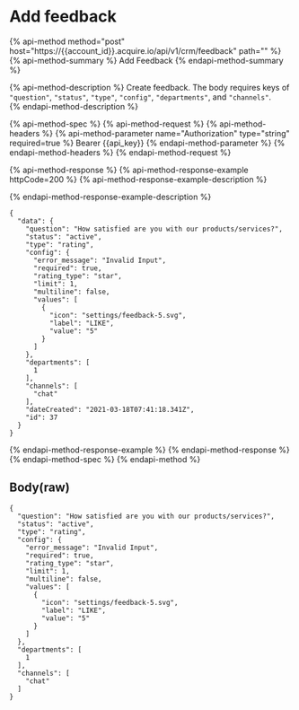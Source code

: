 # Add feedback

{% api-method method="post" host="https://{{account\_id}}.acquire.io/api/v1/crm/feedback" path="" %}
{% api-method-summary %}
Add Feedback
{% endapi-method-summary %}

{% api-method-description %}
Create feedback. The body requires keys of `"question"`, `"status"`, `"type"`, `"config"`, `"departments"`, and `"channels"`.   
{% endapi-method-description %}

{% api-method-spec %}
{% api-method-request %}
{% api-method-headers %}
{% api-method-parameter name="Authorization" type="string" required=true %}
Bearer {{api\_key}}
{% endapi-method-parameter %}
{% endapi-method-headers %}
{% endapi-method-request %}

{% api-method-response %}
{% api-method-response-example httpCode=200 %}
{% api-method-response-example-description %}

{% endapi-method-response-example-description %}

```
{
  "data": {
    "question": "How satisfied are you with our products/services?",
    "status": "active",
    "type": "rating",
    "config": {
      "error_message": "Invalid Input",
      "required": true,
      "rating_type": "star",
      "limit": 1,
      "multiline": false,
      "values": [
        {
          "icon": "settings/feedback-5.svg",
          "label": "LIKE",
          "value": "5"
        }
      ]
    },
    "departments": [
      1
    ],
    "channels": [
      "chat"
    ],
    "dateCreated": "2021-03-18T07:41:18.341Z",
    "id": 37
  }
}
```
{% endapi-method-response-example %}
{% endapi-method-response %}
{% endapi-method-spec %}
{% endapi-method %}

## Body\(raw\)

```text
{
  "question": "How satisfied are you with our products/services?",
  "status": "active",
  "type": "rating",
  "config": {
    "error_message": "Invalid Input",
    "required": true,
    "rating_type": "star",
    "limit": 1,
    "multiline": false,
    "values": [
      {
        "icon": "settings/feedback-5.svg",
        "label": "LIKE",
        "value": "5"
      }
    ]
  },
  "departments": [
    1
  ],
  "channels": [
    "chat"
  ]
}
```


